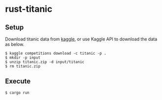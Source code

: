 # rust-titanic

## Setup

Download titanic data from [kaggle](https://www.kaggle.com/competitions/titanic), or use Kaggle API to download the data as below.

```
$ kaggle competitions download -c titanic -p .
$ mkdir -p input
$ unzip titanic.zip -d input/titanic
$ rm titanic.zip
```

## Execute

```
$ cargo run
```
